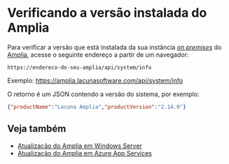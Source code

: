 ﻿# Verificando a versão instalada do Amplia

Para verificar a versão que está instalada da sua instância [*on premises*](index.md) do [Amplia](../index.md),
acesse o seguinte endereço a partir de um navegador:

```
https://endereco-do-seu-amplia/api/system/info
```

Exemplo: https://amplia.lacunasoftware.com/api/system/info

O retorno é um JSON contendo a versão do sistema, por exemplo:

```json
{"productName":"Lacuna Amplia","productVersion":"2.14.0"}
```

## Veja também

* [Atualização do Amplia em Windows Server](update.md)
* [Atualização do Amplia em Azure App Services](update.md)
